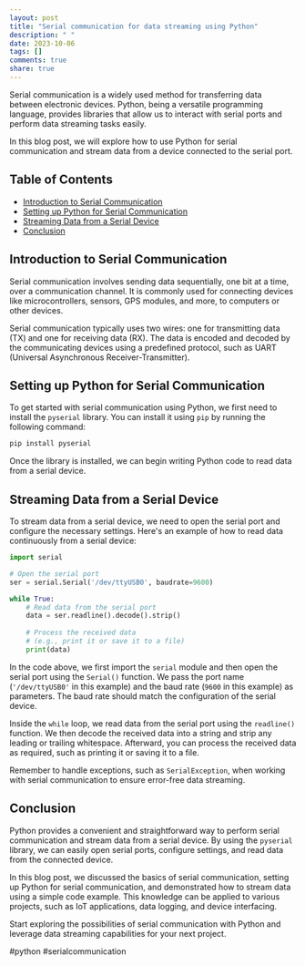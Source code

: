 ```yaml
---
layout: post
title: "Serial communication for data streaming using Python"
description: " "
date: 2023-10-06
tags: []
comments: true
share: true
---
```


Serial communication is a widely used method for transferring data between electronic devices. Python, being a versatile programming language, provides libraries that allow us to interact with serial ports and perform data streaming tasks easily.

In this blog post, we will explore how to use Python for serial communication and stream data from a device connected to the serial port. 

## Table of Contents
- [Introduction to Serial Communication](#introduction-to-serial-communication)
- [Setting up Python for Serial Communication](#setting-up-python-for-serial-communication)
- [Streaming Data from a Serial Device](#streaming-data-from-a-serial-device)
- [Conclusion](#conclusion)

## Introduction to Serial Communication

Serial communication involves sending data sequentially, one bit at a time, over a communication channel. It is commonly used for connecting devices like microcontrollers, sensors, GPS modules, and more, to computers or other devices. 

Serial communication typically uses two wires: one for transmitting data (TX) and one for receiving data (RX). The data is encoded and decoded by the communicating devices using a predefined protocol, such as UART (Universal Asynchronous Receiver-Transmitter).

## Setting up Python for Serial Communication

To get started with serial communication using Python, we first need to install the `pyserial` library. You can install it using `pip` by running the following command:

```python
pip install pyserial
```

Once the library is installed, we can begin writing Python code to read data from a serial device.

## Streaming Data from a Serial Device

To stream data from a serial device, we need to open the serial port and configure the necessary settings. Here's an example of how to read data continuously from a serial device:

```python
import serial

# Open the serial port
ser = serial.Serial('/dev/ttyUSB0', baudrate=9600)

while True:
    # Read data from the serial port
    data = ser.readline().decode().strip()
    
    # Process the received data
    # (e.g., print it or save it to a file)
    print(data)
```

In the code above, we first import the `serial` module and then open the serial port using the `Serial()` function. We pass the port name (`'/dev/ttyUSB0'` in this example) and the baud rate (`9600` in this example) as parameters. The baud rate should match the configuration of the serial device.

Inside the `while` loop, we read data from the serial port using the `readline()` function. We then decode the received data into a string and strip any leading or trailing whitespace. Afterward, you can process the received data as required, such as printing it or saving it to a file.

Remember to handle exceptions, such as `SerialException`, when working with serial communication to ensure error-free data streaming.

## Conclusion

Python provides a convenient and straightforward way to perform serial communication and stream data from a serial device. By using the `pyserial` library, we can easily open serial ports, configure settings, and read data from the connected device.

In this blog post, we discussed the basics of serial communication, setting up Python for serial communication, and demonstrated how to stream data using a simple code example. This knowledge can be applied to various projects, such as IoT applications, data logging, and device interfacing. 

Start exploring the possibilities of serial communication with Python and leverage data streaming capabilities for your next project.

#python #serialcommunication